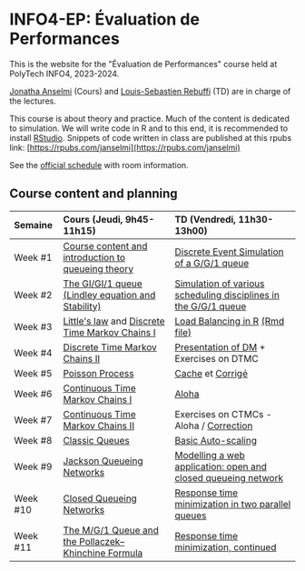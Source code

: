 # INFO4-EP: Évaluation de Performances

This is the website for the "Évaluation de Performances" course held at PolyTech INFO4, 2023-2024.

[Jonatha Anselmi](mailto:jonatha.anselmi@inria.fr) (Cours) and [Louis-Sebastien Rebuffi](mailto:louis-sebastien.rebuffi@univ-grenoble-alpes.fr) (TD) are in charge of the lectures.

This course is about theory and practice. Much of the content is dedicated to simulation. We will write code in R and to this end, it is recommended to install [RStudio](https://posit.co/download/rstudio-desktop/). Snippets of code written in class are published at this rpubs link: [https://rpubs.com/janselmi](https://rpubs.com/janselmi)

See the [official schedule](https://ade-uga-ro-vs.grenet.fr/direct/index.jsp) with room information.


## Course content and planning

| Semaine    | Cours (Jeudi, 9h45-11h15)                                                | TD (Vendredi, 11h30-13h00)                                                                |
|:-------------|:--------------------------------------------------------------------------|:-----------------------------------------------------------------------------------------|
| Week #1 | [Course content and introduction to queueing theory](https://github.com/jonatha-anselmi/INFO4-EP/blob/main/RICM4_EP_01_intro.pdf)     |  [Discrete Event Simulation of a G/G/1 queue](https://rpubs.com/janselmi/GG1_scheduling_disciplines)
| Week #2 | [The GI/GI/1 queue (Lindley equation and Stability)](https://github.com/jonatha-anselmi/INFO4-EP/blob/main/EP-Chap2-Bases.pdf)   | [Simulation of various scheduling disciplines in the G/G/1 queue](https://rpubs.com/janselmi/GG1_scheduling_disciplines)                                                                        
| Week #3 | [Little's law](https://github.com/jonatha-anselmi/INFO4-EP/blob/main/EP-Chap2-Bases.pdf) and  [Discrete Time Markov Chains I](https://github.com/jonatha-anselmi/INFO4-EP/blob/main/RICM4_EP_CMTD.pdf) | [Load Balancing in R](https://rpubs.com/janselmi/LB) [(Rmd file)](https://github.com/jonatha-anselmi/INFO4-EP/blob/main/LoadBalancing.Rmd)
| Week #4 | [Discrete Time Markov Chains II](https://github.com/jonatha-anselmi/INFO4-EP/blob/main/RICM4_EP_CMTD.pdf)  | [Presentation of DM](https://github.com/jonatha-anselmi/INFO4-EP/blob/main/INFO4-EP-DM-2024.pdf) + Exercises on DTMC 
| Week #5 | [Poisson Process](https://github.com/jonatha-anselmi/INFO4-EP/blob/main/RICM4_EP_CMTC.pdf)   |  [Cache](https://github.com/jonatha-anselmi/INFO4-EP/files/6263531/TD7-Memoire-Paginee.pdf) et [Corrigé](https://github.com/jonatha-anselmi/INFO4-EP/files/6263518/Corrige.TD.Pagination.pdf)
| Week #6 | [Continuous Time Markov Chains I](https://github.com/jonatha-anselmi/INFO4-EP/blob/main/RICM4_EP_CMTC.pdf)   | [Aloha](https://github.com/jonatha-anselmi/INFO4-EP/files/6263537/TD8-Aloha.pdf)
| Week #7 | [Continuous Time Markov Chains II](https://github.com/jonatha-anselmi/INFO4-EP/blob/main/RICM4_EP_CMTC.pdf)   | Exercises on CTMCs - Aloha / [Correction](https://github.com/jonatha-anselmi/INFO4-EP/files/6263539/Aloha.elements.de.corection.pdf)
| Week #8 | [Classic Queues](https://github.com/jonatha-anselmi/INFO4-EP/blob/main/RICM4_EP_CMTC.pdf)   |  [Basic Auto-scaling](https://rpubs.com/janselmi/basic-autoscaling)
| Week #9| [Jackson Queueing Networks](https://github.com/jonatha-anselmi/INFO4-EP/blob/main/RICM4_EP_FA.pdf)   | [Modelling a web application: open and closed queueing network](https://rpubs.com/janselmi/webapp)
| Week #10 | [Closed Queueing Networks](https://github.com/jonatha-anselmi/INFO4-EP/blob/main/RICM4_EP_FA.pdf)   |  [Response time minimization in two parallel queues](https://github.com/jonatha-anselmi/INFO4-EP/blob/main/RtimeMin.Rmd)
| Week #11 | [The M/G/1 Queue and the Pollaczek–Khinchine Formula](https://github.com/jonatha-anselmi/INFO4-EP/blob/main/MG1-PolyTech-INFO4-EP.pdf)   | [Response time minimization, continued](https://github.com/jonatha-anselmi/INFO4-EP/blob/main/RtimeMin.Rmd)
                                                                                  
